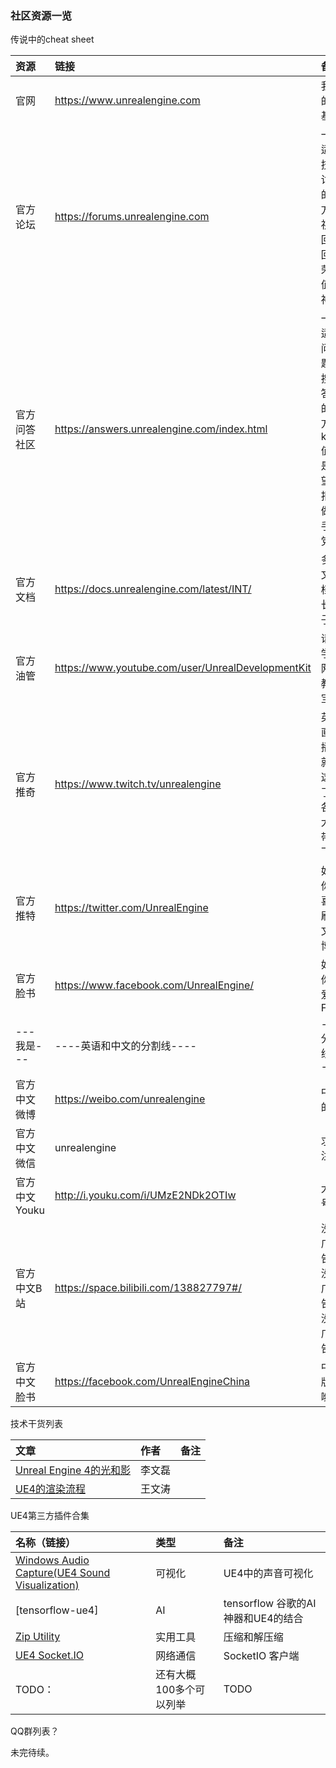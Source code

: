 ### 社区资源一览

传说中的cheat sheet

| 资源 | 链接 | 备注 | 
| :----- | :- | :- | 
| 官网| https://www.unrealengine.com |我们的主基地|
| 官方论坛| https://forums.unrealengine.com | 一个适合技术讨论的地方，祝你回帖回到荣誉值超神|
| 官方问答社区| https://answers.unrealengine.com/index.html | 一个适合问问题和搜刮答案的地方，karma值就是声望，拒绝做伸手党！ |
| 官方文档|https://docs.unrealengine.com/latest/INT/ | 多啃文档，长个子|
| 官方油管|https://www.youtube.com/user/UnrealDevelopmentKit | 请科学上网，教学宝库 |
| 官方推奇|https://www.twitch.tv/unrealengine|英文直播，就是这里了，各路大神带你飞|
| 官方推特|https://twitter.com/UnrealEngine| 如果你也喜欢刷英文微博|
| 官方脸书|https://www.facebook.com/UnrealEngine/ | 如果你也爱上FB|
| ---我是---|----英语和中文的分割线----|----分割线----|
| 官方中文微博| https://weibo.com/unrealengine | 中文的|
| 官方中文微信| unrealengine | 求关注 |
| 官方中文Youku  | http://i.youku.com/i/UMzE2NDk2OTIw | 大鱼号 |
| 官方中文B站| https://space.bilibili.com/138827797#/ | 没有广告，没有广告，没有广告！|
| 官方中文脸书| https://facebook.com/UnrealEngineChina | 中文版的哟 |


技术干货列表

| 文章 | 作者 | 备注 | 
| :----- | :------ | :- |
| [Unreal Engine 4的光和影](https://www.unrealengine.com/zh-CN/blog/chn-unreal-engine-4-light-and-shadow)| 李文磊| | 
| [UE4的渲染流程](https://segmentfault.com/a/1190000012737548)| 王文涛 || 


UE4第三方插件合集

| 名称（链接）| 类型| 备注 | 
| :----- | :------ |:------ |
| [Windows Audio Capture(UE4 Sound Visualization)](https://github.com/kwstasg/WAC) | 可视化 |UE4中的声音可视化|
| [tensorflow-ue4] | AI |tensorflow 谷歌的AI神器和UE4的结合 |
| [Zip Utility](https://github.com/getnamo/ZipUtility-ue4)| 实用工具| 压缩和解压缩|
| [UE4 Socket.IO](https://github.com/getnamo/socketio-client-ue4) | 网络通信| SocketIO 客户端|
| TODO：| 还有大概100多个可以列举| TODO|




QQ群列表？
 

未完待续。




